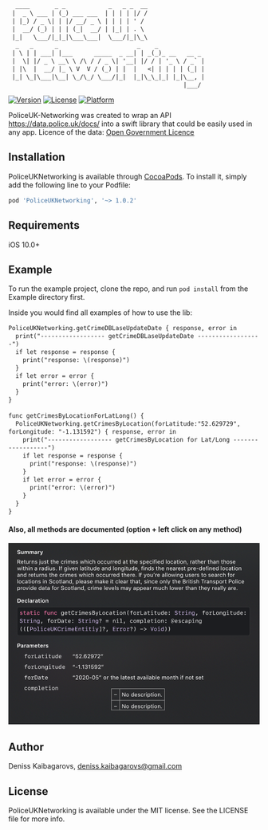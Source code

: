 ```
  ____       _ _            _   _ _  __                
 |  _ \ ___ | (_) ___ ___  | | | | |/ /                
 | |_) / _ \| | |/ __/ _ \ | | | | ' /                 
 |  __/ (_) | | | (_|  __/ | |_| | . \                 
 |_|   \___/|_|_|\___\___|  \___/|_|\_\                
  _   _      _                      _    _             
 | \ | | ___| |___      _____  _ __| | _(_)_ __   __ _ 
 |  \| |/ _ \ __\ \ /\ / / _ \| '__| |/ / | '_ \ / _` |
 | |\  |  __/ |_ \ V  V / (_) | |  |   <| | | | | (_| |
 |_| \_|\___|\__| \_/\_/ \___/|_|  |_|\_\_|_| |_|\__, |
                                                 |___/ 
```
[![Version](https://img.shields.io/cocoapods/v/PoliceUKNetworking.svg?style=flat)](https://cocoapods.org/pods/PoliceUKNetworking)
[![License](https://img.shields.io/cocoapods/l/PoliceUKNetworking.svg?style=flat)](https://cocoapods.org/pods/PoliceUKNetworking)
[![Platform](https://img.shields.io/cocoapods/p/PoliceUKNetworking.svg?style=flat)](https://cocoapods.org/pods/PoliceUKNetworking)

PoliceUK-Networking was created to wrap an API https://data.police.uk/docs/ into a swift library that could be easily used in any app. 
Licence of the data: [Open Government Licence](https://www.nationalarchives.gov.uk/doc/open-government-licence/version/3/) 

## Installation

PoliceUKNetworking is available through [CocoaPods](https://cocoapods.org). To install it, simply add the following line to your Podfile:

```ruby
pod 'PoliceUKNetworking', '~> 1.0.2'
```

## Requirements

iOS 10.0+

## Example

To run the example project, clone the repo, and run `pod install` from the Example directory first.

Inside you would find all examples of how to use the lib:

```
PoliceUKNetworking.getCrimeDBLaseUpdateDate { response, error in
  print("------------------ getCrimeDBLaseUpdateDate ------------------")
  if let response = response {
    print("response: \(response)")
  }
  if let error = error {
    print("error: \(error)")
  }
}

func getCrimesByLocationForLatLong() {
  PoliceUKNetworking.getCrimesByLocation(forLatitude:"52.629729", forLongitude: "-1.131592") { response, error in
    print("------------------ getCrimesByLocation for Lat/Long ------------------")
    if let response = response {
      print("response: \(response)")
    }
    if let error = error {
      print("error: \(error)")
    }
  }
}
```

#### Also, all methods are documented (option + left click on any method)
![Info-img-01](readmeResources/info-img-01.png)


## Author

Deniss Kaibagarovs, deniss.kaibagarovs@gmail.com

## License

PoliceUKNetworking is available under the MIT license. See the LICENSE file for more info.
